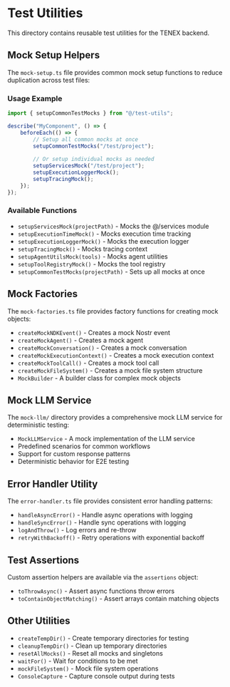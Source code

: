 # Test Utilities

This directory contains reusable test utilities for the TENEX backend.

## Mock Setup Helpers

The `mock-setup.ts` file provides common mock setup functions to reduce duplication across test files:

### Usage Example

```typescript
import { setupCommonTestMocks } from "@/test-utils";

describe("MyComponent", () => {
    beforeEach(() => {
        // Setup all common mocks at once
        setupCommonTestMocks("/test/project");
        
        // Or setup individual mocks as needed
        setupServicesMock("/test/project");
        setupExecutionLoggerMock();
        setupTracingMock();
    });
});
```

### Available Functions

- `setupServicesMock(projectPath)` - Mocks the @/services module
- `setupExecutionTimeMock()` - Mocks execution time tracking
- `setupExecutionLoggerMock()` - Mocks the execution logger
- `setupTracingMock()` - Mocks tracing context
- `setupAgentUtilsMock(tools)` - Mocks agent utilities
- `setupToolRegistryMock()` - Mocks the tool registry
- `setupCommonTestMocks(projectPath)` - Sets up all mocks at once

## Mock Factories

The `mock-factories.ts` file provides factory functions for creating mock objects:

- `createMockNDKEvent()` - Creates a mock Nostr event
- `createMockAgent()` - Creates a mock agent
- `createMockConversation()` - Creates a mock conversation
- `createMockExecutionContext()` - Creates a mock execution context
- `createMockToolCall()` - Creates a mock tool call
- `createMockFileSystem()` - Creates a mock file system structure
- `MockBuilder` - A builder class for complex mock objects

## Mock LLM Service

The `mock-llm/` directory provides a comprehensive mock LLM service for deterministic testing:

- `MockLLMService` - A mock implementation of the LLM service
- Predefined scenarios for common workflows
- Support for custom response patterns
- Deterministic behavior for E2E testing

## Error Handler Utility

The `error-handler.ts` file provides consistent error handling patterns:

- `handleAsyncError()` - Handle async operations with logging
- `handleSyncError()` - Handle sync operations with logging  
- `logAndThrow()` - Log errors and re-throw
- `retryWithBackoff()` - Retry operations with exponential backoff

## Test Assertions

Custom assertion helpers are available via the `assertions` object:

- `toThrowAsync()` - Assert async functions throw errors
- `toContainObjectMatching()` - Assert arrays contain matching objects

## Other Utilities

- `createTempDir()` - Create temporary directories for testing
- `cleanupTempDir()` - Clean up temporary directories
- `resetAllMocks()` - Reset all mocks and singletons
- `waitFor()` - Wait for conditions to be met
- `mockFileSystem()` - Mock file system operations
- `ConsoleCapture` - Capture console output during tests